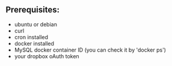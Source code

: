 ## Prerequisites:
- ubuntu or debian
- curl
- cron installed
- docker installed
- MySQL docker container ID (you can check it by 'docker ps')
- your dropbox oAuth token
